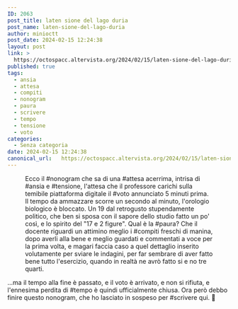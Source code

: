 ```yaml
---
ID: 2063
post_title: laten sione del lago duria
post_name: laten-sione-del-lago-duria
author: minioctt
post_date: 2024-02-15 12:24:38
layout: post
link: >
  https://octospacc.altervista.org/2024/02/15/laten-sione-del-lago-duria/
published: true
tags:
  - ansia
  - attesa
  - compiti
  - nonogram
  - paura
  - scrivere
  - tempo
  - tensione
  - voto
categories:
  - Senza categoria
date: 2024-02-15 12:24:38
canonical_url:   https://octospacc.altervista.org/2024/02/15/laten-sione-del-lago-duria/
---
```

<!-- wp:paragraph -->
<p></p>
<!-- /wp:paragraph -->

<!-- wp:image {"id":2062,"sizeSlug":"large"} -->
<figure class="wp-block-image size-large"><img src="https://octospacc.altervista.org/wp-content/uploads/2024/02/screenshot_20240215-1156363920269864605120773-665x1440.png" alt="" class="wp-image-2062"/><figcaption class="wp-element-caption">Ecco il #nonogram che sa di una #attesa acerrima, intrisa di #ansia e #tensione, l'attesa che il professore carichi sulla temibile piattaforma digitale il #voto annunciato 5 minuti prima. Il tempo da ammazzare scorre un secondo al minuto, l'orologio biologico è bloccato. Un 19 dal retrogusto stupendamente politico, che ben si sposa con il sapore dello studio fatto un po' così, e lo spirito del "17 e 2 figure". Qual è la #paura? Che il docente riguardi un attimino meglio i #compiti freschi di manina, dopo averli alla bene e meglio guardati e commentati a voce per la prima volta, e magari faccia caso a quel dettaglio inserito volutamente per sviare le indagini, per far sembrare di aver fatto bene tutto l'esercizio, quando in realtà ne avrò fatto si e no tre quarti.</figcaption></figure>
<!-- /wp:image -->

<!-- wp:paragraph -->
<p>...ma il tempo alla fine è passato, e il voto è arrivato, e non si rifiuta, e l'ennesima perdita di #tempo è quindi ufficialmente chiusa. Ora però debbo finire questo nonogram, che ho lasciato in sospeso per #scrivere qui. 👻</p>
<!-- /wp:paragraph -->